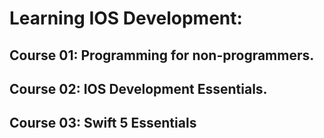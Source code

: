 # Learning IOS Development:  

## Course 01: Programming for non-programmers.
## Course 02: IOS Development Essentials.
## Course 03: Swift 5 Essentials
